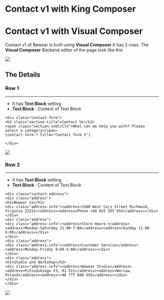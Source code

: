 # Contact v1 with King Composer
# Contact v1 with Visual Composer

Contact v1 of Bewear is built using **Visual Composer**.It has 2 rows. The **Visual Composer** Backend editor of the page look like this

![](http://transvelo.github.io/docs/bewear/images/kc-contact-v1-page-setting.png)

## The Details

### Row 1
---
* It has **Text Block** setting
* **Text Block** : Content of Text Block

```
<div class="contact-form">
<h2 class="section-title">Contact Us</h2>
<span class="section-subtitle">What can we help you with? Please select a category</span>
[contact-form-7 title="Contact form 1"]

</div>
```

![](http://transvelo.github.io/docs/bewear/images/kc-contact-form-v1-setting.png)
### Row 2
---
* It has **Text Block** setting
* **Text Block** : Content of Text Block

```
<div class="contact-address">
<div class="address">
<h2>Bewear Co</h2>
<div class="address-info"><address>3100 West Cary Street Richmond, Virginia 23221</address><address>Phone +48 655 555 555</address></div>
</div>
<div class="address">
<div class="address-info"><address>Store Hours:</address><address>Monday-Saturday 11:00-7:00</address><address>Sunday 11:00-6:00</address></div>
</div>
<div class="address">
<div class="address-info"><address>Customer Service</address><address>Monday-Friday 9:00-5:00</address></div>
</div>
<div class="address">
<h2>Studio and Workshop</h2>
<div class="address-info"><address>Bewear Studio</address><address>Piłsudskiego 53, 01-511</address><address>Warsaw, Poland</address><address>+48 777 888 555</address></div>
</div>
</div>
```

![](http://transvelo.github.io/docs/bewear/images/kc-contact-address-v1-setting.png)


```



